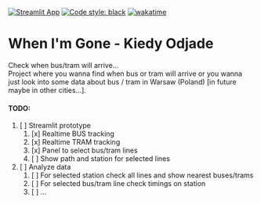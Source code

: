 [![Streamlit App](https://static.streamlit.io/badges/streamlit_badge_black_white.svg)](https://kiedyodjade.szymonbaczynski.dev/) [![Code style: black](https://img.shields.io/badge/code%20style-black-000000.svg)](https://github.com/psf/black) [![wakatime](https://wakatime.com/badge/user/0f72042d-273f-4dc4-bbee-a7559683e16a/project/adb15c20-aa9a-4093-9b79-3967e3d3d551.svg)](https://wakatime.com/badge/user/0f72042d-273f-4dc4-bbee-a7559683e16a/project/adb15c20-aa9a-4093-9b79-3967e3d3d551)
# When I'm Gone - Kiedy Odjade

Check when bus/tram will arrive...  
Project where you wanna find when bus or tram will arrive or you wanna just look into some data about bus / tram in Warsaw (Poland) [in future maybe in other cities...].

#### TODO:
1. [ ] Streamlit prototype
   1. [x] Realtime BUS tracking
   2. [x] Realtime TRAM tracking
   3. [x] Panel to select bus/tram lines
   4. [ ] Show path and station for selected lines
2. [ ] Analyze data
   1. [ ] For selected station check all lines and show nearest buses/trams
   2. [ ] For selected bus/tram line check timings on station
   3. [ ] ...